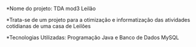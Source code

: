 *Nome do projeto: TDA mod3 Leilão
 
*Trata-se de um projeto para a otimização e informatização das atividades cotidianas de uma casa de Leilões

*Tecnologias Utilizadas: 
 Programação Java e Banco de Dados MySQL
